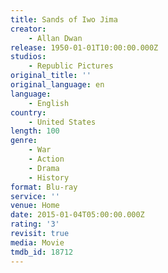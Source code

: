 ```yaml
---
title: Sands of Iwo Jima
creator:
    - Allan Dwan
release: 1950-01-01T10:00:00.000Z
studios:
    - Republic Pictures
original_title: ''
original_language: en
language:
    - English
country:
    - United States
length: 100
genre:
    - War
    - Action
    - Drama
    - History
format: Blu-ray
service: ''
venue: Home
date: 2015-01-04T05:00:00.000Z
rating: '3'
revisit: true
media: Movie
tmdb_id: 18712
---
```

